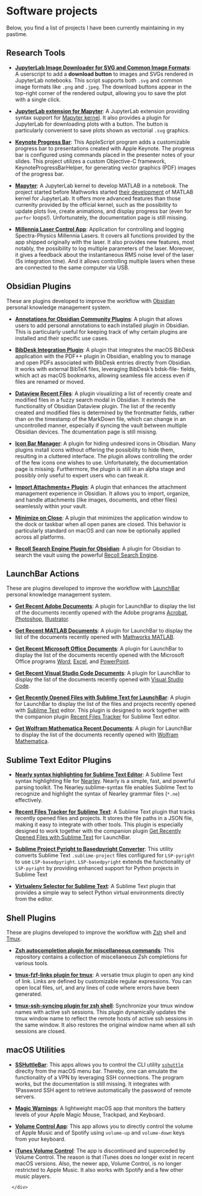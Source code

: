 <div class="wrapper">
        <div class="home"><h1 class="page-heading">Software projects</h1>
<p>Below, you find a list of projects I have been currently maintaining in my pastime.</p>

<h2 id="research-tools">Research Tools</h2>

<ul>
  <li>
    <p><strong><a href="https://github.com/alberti42/jupyterlab_image_downloader">JupyterLab Image Downloader for SVG and Common Image Formats</a></strong>: A userscript to add a <strong>download button</strong> to images and SVGs rendered in JupyterLab notebooks. This script supports both <code class="language-plaintext highlighter-rouge">.svg</code> and common image formats like <code class="language-plaintext highlighter-rouge">.png</code> and <code class="language-plaintext highlighter-rouge">.jpeg</code>. The download buttons appear in the top-right corner of the rendered output, allowing you to save the plot with a single click.</p>
  </li>
  <li>
    <p><strong><a href="https://github.com/alberti42/jupyterlab_mapyter">JupyterLab extension for Mapyter</a></strong>: A JupyterLab extension providing syntax support for <a href="https://github.com/alberti42/mapyter">Mapyter kernel</a>. It also provides a plugin for JupyterLab for downloading plots with a button. The button is particularly convenient to save plots shown as vectorial <code class="language-plaintext highlighter-rouge">.svg</code> graphics.</p>
  </li>
  <li>
    <p><strong><a href="https://github.com/alberti42/Keynote-Progress-Bar">Keynote Progress Bar</a></strong>: This AppleScript program adds a customizable progress bar to presentations created with Apple Keynote. The progress bar is configured using commands placed in the presenter notes of your slides. This project utilizes a custom Objective-C framework, KeynoteProgressBarHelper, for generating vector graphics (PDF) images of the progress bar.</p>
  </li>
  <li>
    <p><strong><a href="https://github.com/alberti42/mapyter">Mapyter</a></strong>: A JupyterLab kernel to develop MATLAB in a notebook. The project started before Mathworks started <a href="https://de.mathworks.com/products/reference-architectures/jupyter.html">their development</a> of MATLAB kernel for JupyterLab. It offers more advanced features than those currenlty provided by the official kernel, such as the possibility to update plots live, create animations, and display progress bar (even for <code class="language-plaintext highlighter-rouge">parfor</code> loops!). Unfortunately, the documentation page is still missing.</p>
  </li>
  <li>
    <p><strong><a href="https://github.com/alberti42/Millennia-Laser-Control-App/blob/main/README.md">Millennia Laser Control App</a></strong>: Application for controlling and logging Spectra-Physics Millennia Lasers. It covers all functions provided by the app shipped originally with the laser. It also provides new features, most notably, the possibility to log multiple parameters of the laser. Moreover, it gives a feedback about the instantaneous RMS noise level of the laser (5s integration time). And it allows controlling multiple lasers when these are connected to the same computer via USB.</p>
  </li>
</ul>

<h2 id="obsidian-plugins">Obsidian Plugins</h2>

<p>These are plugins developed to improve the workflow with <a href="https://obsidian.md/">Obsidian</a> personal knowledge management system.</p>

<ul>
  <li>
    <p><strong><a href="https://github.com/alberti42/obsidian-plugins-annotations">Annotations for Obsidian Community Plugins</a></strong>: A plugin that allows users to add personal annotations to each installed plugin in Obsidian. This is particularly useful for keeping track of why certain plugins are installed and their specific use cases.</p>
  </li>
  <li>
    <p><strong><a href="https://github.com/alberti42/obsidian-bibdesk-integration">BibDesk Integration Plugin</a></strong>: A plugin that integrates the macOS BibDesk application with the PDF++ plugin in Obsidian, enabling you to manage and open PDFs associated with BibDesk entries directly from Obsidian. It works with external BibTeX files, leveraging BibDesk’s bdsk-file-<number> fields, which act as macOS bookmarks, allowing seamless file access even if files are renamed or moved.</number></p>
  </li>
  <li>
    <p><strong><a href="https://github.com/alberti42/obsidian-dataview-recent-files">Dataview Recent Files</a></strong>: A plugin visualizing a list of recently create and modified files in a fuzzy search modal in Obsidian. It extends the functionality of Obsidian Dataview plugin. The list of the recently created and modified files is determined by the frontmatter fields, rather than on the timestamp of the MarkDown file, which can change in an uncontrolled manner, especially if syncing the vault between multiple Obsidian devices. The dcumentation page is still misisng.</p>
  </li>
  <li>
    <p><strong><a href="https://github.com/alberti42/obsidian-icon-bar-manager-plugin">Icon Bar Manager</a></strong>: A plugin for hiding undesired icons in Obisdian. Many plugins install icons without offering the possibility to hide them, resulting in a cluttered interface. The plugin allows controlling the order of the few icons one wishes to use. Unfortunately, the documentation page is missing. Furthermore, the plugin is still in an alpha stage and possibly only useful to expert users who can tweak it.</p>
  </li>
  <li>
    <p><strong><a href="https://github.com/alberti42/obsidian-import-attachments-plus">Import Attachments+ Plugin</a></strong>: A plugin that enhances the attachment management experience in Obsidian. It allows you to import, organize, and handle attachments (like images, documents, and other files) seamlessly within your vault.</p>
  </li>
  <li>
    <p><strong><a href="https://github.com/alberti42/obsidian-minimize-on-close">Minimize on Close</a></strong>: A plugin that minimizes the application window to the dock or taskbar when all open panes are closed. This behavior is particularly standard on macOS and can now be optionally applied across all platforms.</p>
  </li>
  <li>
    <p><strong><a href="https://github.com/alberti42/obsidian-recoll-search-plugin">Recoll Search Engine Plugin for Obsidian</a></strong>: A plugin for Obsidian to search the vault using the powerful <a href="https://www.recoll.org/">Recoll Search Engine</a>.</p>
  </li>
</ul>

<h2 id="launchbar-actions">LaunchBar Actions</h2>

<p>These are plugins developed to improve the workflow with <a href="https://www.obdev.at/products/launchbar/index.html">LaunchBar</a> personal knowledge management system.</p>

<ul>
  <li>
    <p><strong><a href="https://github.com/alberti42/Get-Recent-Adobe-Documents-For-LaunchBar">Get Recent Adobe Documents</a></strong>: A plugin for LaunchBar to display the list of the documents recently opened with the Adobe programs <a href="https://www.adobe.com/acrobat.html">Acrobat</a>, <a href="https://www.adobe.com/products/photoshop.html">Photoshop</a>, <a href="https://www.adobe.com/products/illustrator.html">Illustrator</a>.</p>
  </li>
  <li>
    <p><strong><a href="https://github.com/alberti42/Get-Recent-MATLAB-Documents-For-LaunchBar">Get Recent MATLAB Documents</a></strong>: A plugin for LaunchBar to display the list of the documents recently opened with <a href="https://www.mathworks.com/">Mathworks MATLAB</a>.</p>
  </li>
  <li>
    <p><strong><a href="https://github.com/alberti42/Get-Recent-Microsoft-Office-Documents-For-LaunchBar">Get Recent Microsoft Office Documents</a></strong>: A plugin for LaunchBar to display the list of the documents recently opened with the Microsoft Office programs <a href="https://www.microsoft.com/en-us/microsoft-365/word">Word</a>, <a href="https://www.microsoft.com/en-us/microsoft-365/excel">Excel</a>, and <a href="https://www.microsoft.com/en-us/microsoft-365/powerpoint">PowerPoint</a>.</p>
  </li>
  <li>
    <p><strong><a href="https://github.com/alberti42/Get-Recent-VS-Code-Documents-For-LaunchBar">Get Recent Visual Studio Code Documents</a></strong>: A plugin for LaunchBar to display the list of the documents recently opened with <a href="https://code.visualstudio.com/">Visual Studio Code</a>.</p>
  </li>
  <li>
    <p><strong><a href="https://github.com/alberti42/Get-Recent-ST-Files-For-LaunchBar">Get Recently Opened Files with Sublime Text for LaunchBar</a></strong>: A plugin for LaunchBar to display the list of the files and projects recently opened with <a href="https://www.sublimetext.com/">Sublime Text</a> editor. This plugin is designed to work together with the companion plugin <a href="https://github.com/alberti42/sublime-recent-files-tracker">Recent Files Tracker</a> for Sublime Text editor.</p>
  </li>
  <li>
    <p><strong><a href="https://github.com/alberti42/Get-Recent-Mathematica-Documents-For-LaunchBar">Get Wolfram Mathematica Recent Documents</a></strong>: A plugin for LaunchBar to display the list of the documents recently opened with <a href="https://www.wolfram.com/mathematica/">Wolfram Mathematica</a>.</p>
  </li>
</ul>

<h2 id="sublime-text-editor-plugins">Sublime Text Editor Plugins</h2>

<ul>
  <li>
    <p><strong><a href="https://github.com/alberti42/Nearley.sublime-syntax">Nearly syntax highlighting for Sublime Text Editor</a></strong>: A Sublime Text syntax highlighting file for <a href="https://nearley.js.org/">Nearley</a>. Nearly is a simple, fast, and powerful parsing toolkit. The Nearley.sublime-syntax file enables Sublime Text to recognize and highlight the syntax of Nearley grammar files (<code class="language-plaintext highlighter-rouge">*.ne</code>) effectively.</p>
  </li>
  <li>
    <p><strong><a href="https://github.com/alberti42/sublime-recent-files-tracker">Recent Files Tracker for Sublime Text</a></strong>: A Sublime Text plugin that tracks recently opened files and projects. It stores the file paths in a JSON file, making it easy to integrate with other tools. This plugin is especially designed to work together with the companion plugin <a href="https://github.com/alberti42/Get-Recent-ST-Files-For-LaunchBar">Get Recently Opened Files with Sublime Text</a> for LaunchBar.</p>
  </li>
  <li>
    <p><strong><a href="https://github.com/alberti42/convert_pyright_to_basepyright">Sublime Project Pyright to Basedpyright Converter</a></strong>: This utility converts Sublime Text <code class="language-plaintext highlighter-rouge">.sublime-project</code> files configured for <code class="language-plaintext highlighter-rouge">LSP-pyright</code> to use <code class="language-plaintext highlighter-rouge">LSP-basedpyright</code>. <code class="language-plaintext highlighter-rouge">LSP-basedpyright</code> extends the functionality of <code class="language-plaintext highlighter-rouge">LSP-pyright</code> by providing enhanced support for Python projects in Sublime Text</p>
  </li>
  <li>
    <p><strong><a href="https://github.com/alberti42/sublime-virtualenv">Virtualenv Selector for Sublime Text</a></strong>: A Sublime Text plugin that provides a simple way to select Python virtual environments directly from the editor.</p>
  </li>
</ul>

<h2 id="shell-plugins">Shell Plugins</h2>

<p>These are plugins developed to improve the workflow with <a href="https://www.zsh.org/">Zsh</a> shell and <a href="https://github.com/tmux/tmux">Tmux</a>.</p>

<ul>
  <li>
    <p><strong><a href="https://github.com/alberti42/zsh-misc-completions/tree/main">Zsh autocompletion plugin for miscellaneous commands</a></strong>: This repository contains a collection of miscellaneous Zsh completions for various tools.</p>
  </li>
  <li>
    <p><strong><a href="https://github.com/alberti42/tmux-fzf-links">tmux-fzf-links plugin for tmux</a></strong>: A versatie tmux plugin to open any kind of link. Links are defined by customizable regular expressions. You can open local files, url, and any lines of code where errors have been generated.</p>
  </li>
  <li>
    <p><strong><a href="https://github.com/alberti42/tmux-ssh-syncing">tmux-ssh-syncing plugin for zsh shell</a></strong>: Synchronize your tmux window names with active ssh sessions. This plugin dynamically updates the tmux window name to reflect the remote hosts of active ssh sessions in the same window. It also restores the original window name when all ssh sessions are closed.</p>
  </li>
</ul>

<h2 id="macos-utilities">macOS Utilities</h2>

<ul>
  <li>
    <p><strong><a href="https://github.com/alberti42/SSHuttleBar">SSHuttleBar</a></strong>: This apps allows you to control the CLI utility <a href="https://github.com/sshuttle/sshuttle"><code class="language-plaintext highlighter-rouge">sshuttle</code></a> direclty from the macOS menu bar. Thereby, one can emulate the functionality of a VPN by leveraging SSH connections. The program works, but the documentation is still missing. It integrates with 1Password SSH agent to retrieve automatically the password of remote servers.</p>
  </li>
  <li>
    <p><strong><a href="https://github.com/alberti42/Magic-Warnings">Magic Warnings</a></strong>: A lightweight macOS app that monitors the battery levels of your Apple Magic Mouse, Trackpad, and Keyboard.</p>
  </li>
  <li>
    <p><strong><a href="https://github.com/alberti42/Volume-Control">Volume Control App</a></strong>: This app allows you to directly control the volume of Apple Music and of Spotify using <code class="language-plaintext highlighter-rouge">volume-up</code> and <code class="language-plaintext highlighter-rouge">volume-down</code> keys from your keyboard.</p>
  </li>
  <li>
    <p><strong><a href="https://github.com/alberti42/iTunes-Volume-Control">iTunes Volume Control</a></strong>: The app is discontinued and superceded by Volume Control. The reason is that iTunes does no longer exist in recent macOS versions. Also, the newer app, Volume Control, is no longer restricted to Apple Music. It also works with Spotify and a few other music players.</p>
  </li>
</ul>



  
  
</div>

      </div>
